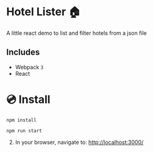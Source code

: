# Hotel Lister 🏠

A little react demo to list and filter hotels from a json file

## Includes
- Webpack `3`
- React

# 💿 Install

```
npm install
```

```
npm run start
```

2. In your browser, navigate to: [http://localhost:3000/](http://localhost:3000/)
